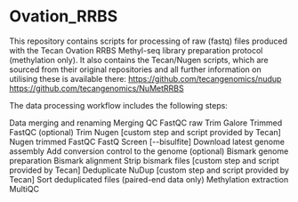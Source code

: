 # Ovation_RRBS
This repository contains scripts for processing of raw (fastq) files produced with the Tecan Ovation RRBS Methyl-seq library preparation protocol (methylation only).
It also contains the Tecan/Nugen scripts, which are sourced from their original repositories and all further information on utilising these is available there:
https://github.com/tecangenomics/nudup 
https://github.com/tecangenomics/NuMetRRBS

The data processing workflow includes the following steps:

Data merging and renaming
Merging QC
FastQC raw
Trim Galore 
Trimmed FastQC (optional)
Trim Nugen [custom step and script provided by Tecan]
Nugen trimmed FastQC
FastQ Screen [--bisulfite]
Download latest genome assembly
Add conversion control to the genome (optional)
Bismark genome preparation
Bismark alignment 
Strip bismark files [custom step and script provided by Tecan]
Deduplicate NuDup [custom step and script provided by Tecan]
Sort deduplicated files (paired-end data only)
Methylation extraction 
MultiQC

